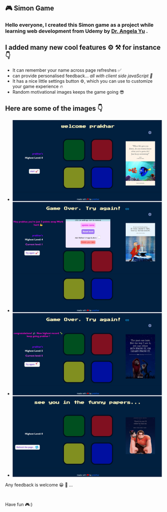 ## 🎮 Simon Game 

<h3> Hello everyone, I created this Simon game as a project while learning web development from Udemy
by <a href="https://github.com/angelabauer">Dr. Angela Yu</a> .
</h3>

<h2> I added many new cool features ⚙️ ⚒️ for instance 👇 </h2>

<ul> 
<li> It can remember your name across page refreshes ✅</li>

<li> can provide personalised feedback... <em> all with client side javaScript 🚀</em></li>

<li> It has a nice little settings button ⚙️, which you can use to customize your game experience 🔥 </li>

<li> Random motivational images keeps the game going 😎 </li>

</ul>


<h2> Here are some of the images 👇 </h2>

<ul>
<li> <img src="display-img/simon-photo-1.jpeg" width="500px"/> </li>
<li> <img src="display-img/simon-photo-2.jpeg" width="500px"/> </li>
<li> <img src="display-img/simon-photo-3.jpeg" width="500px"/> </li>
<li> <img src="display-img/simon-photo-4.jpeg" width="500px"/> </li>
 </ul>

<p> Any feedback is welcome 😀 🙏 ...</p>
</br>
<p> Have fun 🎮:) </p>


